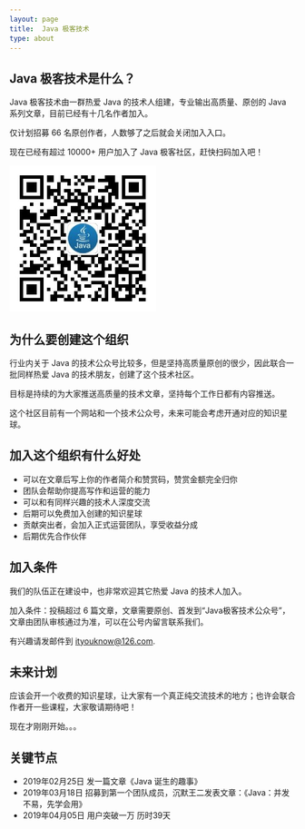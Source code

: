 ```yaml
---
layout: page
title:  Java 极客技术
type: about
---
```


## Java 极客技术是什么？

Java 极客技术由一群热爱 Java 的技术人组建，专业输出高质量、原创的 Java 系列文章，目前已经有十几名作者加入。

仅计划招募 66 名原创作者，人数够了之后就会关闭加入入口。

现在已经有超过 10000+ 用户加入了 Java 极客社区，赶快扫码加入吧！

![](/assets/images/wechat-qcode.jpg)

## 为什么要创建这个组织

行业内关于 Java 的技术公众号比较多，但是坚持高质量原创的很少，因此联合一批同样热爱 Java 的技术朋友，创建了这个技术社区。

目标是持续的为大家推送高质量的技术文章，坚持每个工作日都有内容推送。

这个社区目前有一个网站和一个技术公众号，未来可能会考虑开通对应的知识星球。


## 加入这个组织有什么好处

- 可以在文章后写上你的作者简介和赞赏码，赞赏金额完全归你
- 团队会帮助你提高写作和运营的能力
- 可以和有同样兴趣的技术人深度交流
- 后期可以免费加入创建的知识星球
- 贡献突出者，会加入正式运营团队，享受收益分成
- 后期优先合作伙伴


## 加入条件

我们的队伍正在建设中，也非常欢迎其它热爱 Java 的技术人加入。

加入条件：投稿超过 6 篇文章，文章需要原创、首发到“Java极客技术公众号”，文章由团队审核通过为准，可以在公号内留言联系我们。

有兴趣请发邮件到 ityouknow@126.com.




## 未来计划

应该会开一个收费的知识星球，让大家有一个真正纯交流技术的地方；也许会联合作者开一些课程，大家敬请期待吧！

现在才刚刚开始。。。


## 关键节点

- 2019年02月25日 发一篇文章《Java 诞生的趣事》
- 2019年03月18日 招募到第一个团队成员，沉默王二发表文章：《Java：并发不易，先学会用》
- 2019年04月05日 用户突破一万  历时39天


